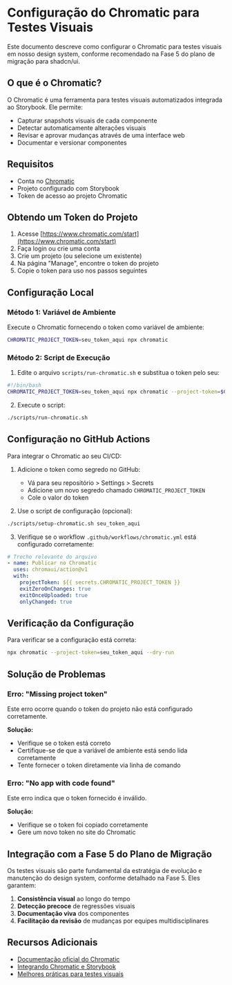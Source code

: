 # Configuração do Chromatic para Testes Visuais

Este documento descreve como configurar o Chromatic para testes visuais em nosso design system, conforme recomendado na Fase 5 do plano de migração para shadcn/ui.

## O que é o Chromatic?

O Chromatic é uma ferramenta para testes visuais automatizados integrada ao Storybook. Ele permite:

- Capturar snapshots visuais de cada componente
- Detectar automaticamente alterações visuais
- Revisar e aprovar mudanças através de uma interface web
- Documentar e versionar componentes

## Requisitos

- Conta no [Chromatic](https://www.chromatic.com/)
- Projeto configurado com Storybook
- Token de acesso ao projeto Chromatic

## Obtendo um Token do Projeto

1. Acesse [https://www.chromatic.com/start](https://www.chromatic.com/start)
2. Faça login ou crie uma conta
3. Crie um projeto (ou selecione um existente)
4. Na página "Manage", encontre o token do projeto
5. Copie o token para uso nos passos seguintes

## Configuração Local

### Método 1: Variável de Ambiente

Execute o Chromatic fornecendo o token como variável de ambiente:

```bash
CHROMATIC_PROJECT_TOKEN=seu_token_aqui npx chromatic
```

### Método 2: Script de Execução

1. Edite o arquivo `scripts/run-chromatic.sh` e substitua o token pelo seu:

```bash
#!/bin/bash
CHROMATIC_PROJECT_TOKEN=seu_token_aqui npx chromatic --project-token=$CHROMATIC_PROJECT_TOKEN
```

2. Execute o script:

```bash
./scripts/run-chromatic.sh
```

## Configuração no GitHub Actions

Para integrar o Chromatic ao seu CI/CD:

1. Adicione o token como segredo no GitHub:
   - Vá para seu repositório > Settings > Secrets
   - Adicione um novo segredo chamado `CHROMATIC_PROJECT_TOKEN`
   - Cole o valor do token

2. Use o script de configuração (opcional):

```bash
./scripts/setup-chromatic.sh seu_token_aqui
```

3. Verifique se o workflow `.github/workflows/chromatic.yml` está configurado corretamente:

```yaml
# Trecho relevante do arquivo
- name: Publicar no Chromatic
  uses: chromaui/action@v1
  with:
    projectToken: ${{ secrets.CHROMATIC_PROJECT_TOKEN }}
    exitZeroOnChanges: true
    exitOnceUploaded: true
    onlyChanged: true
```

## Verificação da Configuração

Para verificar se a configuração está correta:

```bash
npx chromatic --project-token=seu_token_aqui --dry-run
```

## Solução de Problemas

### Erro: "Missing project token"

Este erro ocorre quando o token do projeto não está configurado corretamente.

**Solução:**
- Verifique se o token está correto
- Certifique-se de que a variável de ambiente está sendo lida corretamente
- Tente fornecer o token diretamente via linha de comando

### Erro: "No app with code found"

Este erro indica que o token fornecido é inválido.

**Solução:**
- Verifique se o token foi copiado corretamente
- Gere um novo token no site do Chromatic

## Integração com a Fase 5 do Plano de Migração

Os testes visuais são parte fundamental da estratégia de evolução e manutenção do design system, conforme detalhado na Fase 5. Eles garantem:

1. **Consistência visual** ao longo do tempo
2. **Detecção precoce** de regressões visuais
3. **Documentação viva** dos componentes
4. **Facilitação da revisão** de mudanças por equipes multidisciplinares

## Recursos Adicionais

- [Documentação oficial do Chromatic](https://www.chromatic.com/docs/)
- [Integrando Chromatic e Storybook](https://storybook.js.org/docs/writing-tests/visual-testing)
- [Melhores práticas para testes visuais](https://www.chromatic.com/docs/best-practices) 